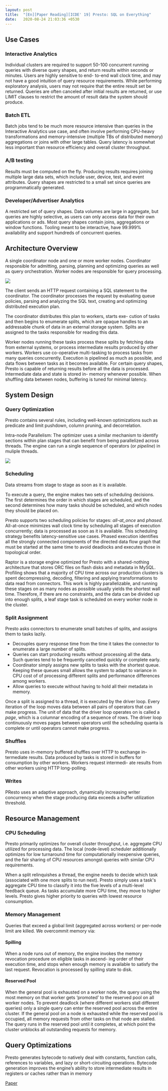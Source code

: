 ```yaml
---
layout: post
title:  "[En][Paper Reading][ICDE' 19] Presto: SQL on Everything"
date:   2020-08-24 21:03:36 +0530
---
```


## Use Cases
### Interactive Analytics
Individual clusters are required to support 50-100 concurrent running queries with diverse query shapes, and return results within seconds or minutes. Users are highly sensitive to end- to-end wall clock time, and may not have a good intuition of query resource requirements. While performing exploratory analysis, users may not require that the entire result set be returned. Queries are often canceled after initial results are returned, or use LIMIT clauses to restrict the amount of result data the system should produce.

### Batch ETL
Batch jobs tend to be much more resource intensive than queries in the Interactive Analytics use case, and often involve performing CPU-heavy transformations and memory-intensive (multiple TBs of distributed memory) aggregations or joins with other large tables. Query latency is somewhat less important than resource efficiency and overall cluster throughput.

### A/B testing
Results must be computed on the fly. Producing results requires joining multiple large data sets, which include user, device, test, and event attributes. Query shapes are restricted to a small set since queries are programmatically generated.

### Developer/Advertiser Analytics
A restricted set of query shapes. Data volumes are large in aggregate, but queries are highly selective, as users can only access data for their own applications or ads. Most query shapes contain joins, aggregations or window functions. Tooling meant to be interactive, have 99.999% availability and support hundreds of concurrent queries.

## Architecture Overview
A single coordinator node and one or more worker nodes. Coordinator responsible for admitting, parsing, planning and optimizing queries as well as query orchestration. Worker nodes are responsible for query processing.

![](/assets/pictures/presto/arch.png)

The client sends an HTTP request containing a SQL statement to the coordinator. The coordinator processes the request by evaluating queue policies, parsing and analyzing the SQL text, creating and optimizing distributed execution plan.

The coordinator distributes this plan to workers, starts exe- cution of tasks and then begins to enumerate splits, which are opaque handles to an addressable chunk of data in an external storage system. Splits are assigned to the tasks responsible for reading this data.

Worker nodes running these tasks process these splits by fetching data from external systems, or process intermediate results produced by other workers. Workers use co-operative multi-tasking to process tasks from many queries concurrently. Execution is pipelined as much as possible, and data flows between tasks as it becomes available. For certain query shapes, Presto is capable of returning results before all the data is processed. Intermediate data and state is stored in- memory whenever possible. When shuffling data between nodes, buffering is tuned for minimal latency.

## System Design

### Query Optimization
Presto contains several rules, including well-known optimizations such as predicate and limit pushdown, column pruning, and decorrelation.

Intra-node Parallelism: The optimizer uses a similar mechanism to identify sections within plan stages that can benefit from being parallelized across threads. The engine can run a single sequence of operators (or _pipeline_) in muliple threads.

![](/assets/pictures/presto/intra.png)

### Scheduling
Data streams from stage to stage as soon as it is available.

To execute a query, the engine makes two sets of scheduling decisions. The first determines the order in which stages are scheduled, and the second determines how many tasks should be scheduled, and which nodes they should be placed on.

Presto supports two scheduling policies for stages: _all-at_once_ and _phased_. All-at-once minimizes wall clock time by scheduling all stages of execution concurrently; data is processed as soon as it is available. This scheduling strategy benefits latency-sensitive use cases. Phased execution identifies all the strongly connected components of the directed data flow graph that must be started at the same time to avoid deadlocks and executes those in topological order.

 Raptor is a storage engine optimized for Presto with a shared-nothing architecture that stores ORC files on flash disks and metadata in MySQL. Profiling shows that a majority of CPU time across our production clusters is spent decompressing, decoding, filtering and applying transformations to data read from connectors. This work is highly parallelizable, and running these stages on as many nodes as possible usually yields the shortest wall time. Therefore, if there are no constraints, and the data can be divided up into enough splits, a leaf stage task is scheduled on every worker node in the cluster.

### Split Assignment
Presto asks connectors to enumerate small batches of splits, and assigns them to tasks lazily.
- Decouples query response time from the time it takes the connector to enumerate a large number of splits.
- Queries can start producing results without processing all the data. Such queries tend to be frequently cancelled quickly or complete early.
- Coordinator simply assigns new splits to tasks with the shortest queue. Keeping these queues small allows the system to adapt to variance in CPU cost of of processing different splits and performance differences among workers.
- Allow queries to execute without having to hold all their metadata in memory.

Once a split is assigned to a thread, it is executed by the driver loop. Every iteration of the loop moves data between all pairs of operators that can make progress. The unit of data that the driver loop operates on is called a _page_, which is a columnar encoding of a sequence of rows. The driver loop continuously moves pages between operators until the scheduling quanta is complete or until operators cannot make progress.

### Shuffles
Presto uses in-memory buffered shuffles over HTTP to exchange in- termediate results. Data produced by tasks is stored in buffers for consumption by other workers. Workers request intermedi- ate results from other workers using HTTP long-polling.

### Writes
PResto uses an adaptive approach, dynamically increasing writer concurrency when the stage producing data exceeds a buffer utilization threshold.

## Resource Management

### CPU Scheduling
Presto primarily optimizes for overall cluster throughput, i.e. aggregate CPU utilized for processing data. The local (node-level) scheduler additionally optimizes for low turnaround time for computationally inexpensive queries, and the fair sharing of CPU resources amongst queries with similar CPU requirements.

When a split relinquishes a thread, the engine needs to decide which task (associated with one more splits to run next). Presto simply uses a task's aggregate CPU time to classify it into the five levels of a multi-level feedback queue. As tasks accumulate more CPU time, they move to higher levels. Presto gives higher priority to queries with lowest resource consumption.

### Memory Management
Queries that exceed a global limit (aggregated across workers) or per-node limit are killed. We overcommit memory via:

#### Spilling
When a node runs out of memory, the engine invokes the memory revocation procedure on eligible tasks in ascend- ing order of their execution time, and stops when enough memory is available to satisfy the last request. Revocation is processed by spilling state to disk.

#### Reserved Pool
When the general pool is exhausted on a worker node, the query using the most memory on that worker gets ‘promoted’ to the reserved pool on all worker nodes. To prevent deadlock (where different workers stall different queries) only a single query can enter the reserved pool across the entire cluster. If the general pool on a node is exhausted while the reserved pool is occupied, all memory requests from other tasks on that node are stalled. The query runs in the reserved pool until it completes, at which point the cluster unblocks all outstanding requests for memory.

## Query Optimizations
Presto generates bytecode to natively deal with constants, function calls, references to variables, and lazy or short-circuiting operations. Bytecode generation improves the engine’s ability to store intermediate results in registers or caches rather than in memory

[Paper](https://research.fb.com/wp-content/uploads/2019/03/Presto-SQL-on-Everything.pdf)
